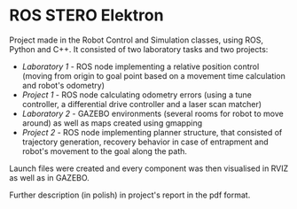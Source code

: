# ROS STERO Elektron

Project made in the Robot Control and Simulation classes, using ROS, Python and C++. It consisted of two laboratory tasks and two projects:

- _Laboratory 1_ - ROS node implementing a relative position control (moving from origin to goal point based on a movement time calculation and robot's odometry)
- _Project 1_ - ROS node calculating odometry errors (using a tune controller, a differential drive controller and a laser scan matcher)
- _Laboratory 2_ - GAZEBO environments (several rooms for robot to move around) as well as maps created using gmapping
- _Project 2_ - ROS node implementing planner structure, that consisted of trajectory generation, recovery behavior in case of entrapment and robot's movement to the goal along the path.

Launch files were created and every component was then visualised in RVIZ as well as in GAZEBO.

Further description (in polish) in project's report in the pdf format.
